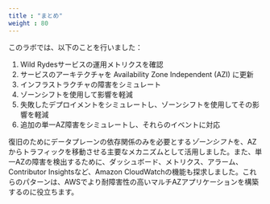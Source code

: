 ```yaml
---
title : "まとめ"
weight : 80
---
```


このラボでは、以下のことを行いました：

1. Wild Rydesサービスの運用メトリクスを確認
2. サービスのアーキテクチャを Availability Zone Independent (AZI) に更新
3. インフラストラクチャの障害をシミュレート
4. ゾーンシフトを使用して影響を軽減
5. 失敗したデプロイメントをシミュレートし、ゾーンシフトを使用してその影響を軽減
6. 追加の単一AZ障害をシミュレートし、それらのイベントに対応

復旧のためにデータプレーンの依存関係のみを必要とする*ゾーンシフト*を、AZからトラフィックを移動させる主要なメカニズムとして活用しました。また、単一AZの障害を検出するために、ダッシュボード、メトリクス、アラーム、Contributor Insightsなど、Amazon CloudWatchの機能も探求しました。これらのパターンは、AWSでより耐障害性の高いマルチAZアプリケーションを構築するのに役立ちます。